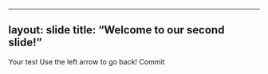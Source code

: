 
---
layout: slide
title: “Welcome to our second slide!”
---
Your test
Use the left arrow to go back!
Commit
